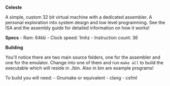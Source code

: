 __Celeste__

A simple, custom 32 bit virtual machine with a dedicated assembler. A personal exploration into system design and low level programming. See the ISA and the assembly guide for detailed information on how it works!

__Specs__
    - Ram: 64kb
    - Clock speed: 1mhz
    - Instruction count: 36

__Building__

You'll notice there are two main source folders, one for the assembler and one for the emulator. Change into one of them and run `make all` to build the executable which will reside in ./bin. Also in bin are example programs!

To build you will need:
    - Gnumake or equivalent
    - clang
    - csfml
